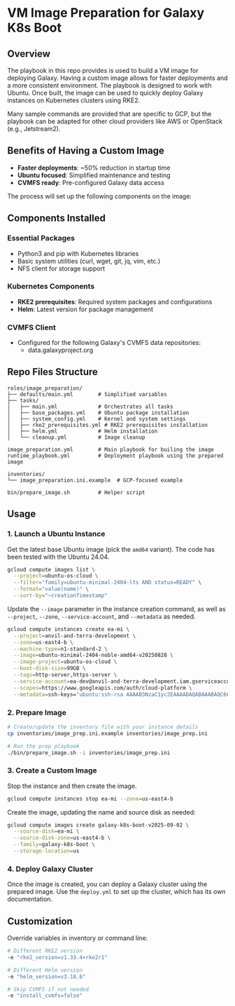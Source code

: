 # VM Image Preparation for Galaxy K8s Boot

## Overview

The playbook in this repo provides is used to build a VM image for deploying
Galaxy. Having a custom image allows for faster deployments and a more
consistent environment. The playbook is designed to work with Ubuntu. Once
built, the image can be used to quickly deploy Galaxy instances on Kubernetes
clusters using RKE2.

Many sample commands are provided that are specific to GCP, but the playbook can
be adapted for other cloud providers like AWS or OpenStack (e.g., Jetstream2).

## Benefits of Having a Custom Image

- **Faster deployments**: ~50% reduction in startup time
- **Ubuntu focused**: Simplified maintenance and testing
- **CVMFS ready**: Pre-configured Galaxy data access

The process will set up the following components on the image:

## Components Installed

### Essential Packages
- Python3 and pip with Kubernetes libraries
- Basic system utilities (curl, wget, git, jq, vim, etc.)
- NFS client for storage support

### Kubernetes Components
- **RKE2 prerequisites**: Required system packages and configurations
- **Helm**: Latest version for package management

### CVMFS Client
- Configured for the following Galaxy's CVMFS data repositories:
  - data.galaxyproject.org

## Repo Files Structure

```
roles/image_preparation/
├── defaults/main.yml        # Simplified variables
├── tasks/
│   ├── main.yml             # Orchestrates all tasks
│   ├── base_packages.yml    # Ubuntu package installation
│   ├── system_config.yml    # Kernel and system settings
│   ├── rke2_prerequisites.yml # RKE2 prerequisites installation
│   ├── helm.yml             # Helm installation
│   └── cleanup.yml          # Image cleanup

image_preparation.yml        # Main playbook for builing the image
runtime_playbook.yml         # Deployment playbook using the prepared image

inventories/
└── image_preparation.ini.example  # GCP-focused example

bin/prepare_image.sh         # Helper script
```

## Usage

### 1. Launch a Ubuntu Instance

Get the latest base Ubuntu image (pick the `amd64` variant). The code has been
tested with the Ubuntu 24.04.

```bash
gcloud compute images list \
  --project=ubuntu-os-cloud \
  --filter="family=ubuntu-minimal-2404-lts AND status=READY" \
  --format="value(name)" \
  --sort-by="~creationTimestamp"
```

Update the `--image` parameter in the instance creation command, as well as
`--project`, `--zone`, `--service-account`, and `--metadata` as needed.

```bash
gcloud compute instances create ea-mi \
  --project=anvil-and-terra-development \
  --zone=us-east4-b \
  --machine-type=n1-standard-2 \
  --image=ubuntu-minimal-2404-noble-amd64-v20250828 \
  --image-project=ubuntu-os-cloud \
  --boot-disk-size=99GB \
  --tags=http-server,https-server \
  --service-account=ea-dev@anvil-and-terra-development.iam.gserviceaccount.com \
  --scopes=https://www.googleapis.com/auth/cloud-platform \
  --metadata=ssh-keys="ubuntu:ssh-rsa AAAAB3NzaC1yc2EAAAADAQABAAABAQC66Snr9/0wpnzOkseCDm5xwq8zOI3EyEh0eec0MkED32ZBCFBcS1bnuwh8ZJtjgK0lDEfMAyR9ZwBlGM+BZW1j9h62gw6OyddTNjcKpFEdC9iA6VLpaVMjiEv9HgRw3CglxefYnEefG6j7RW4J9SU1RxEHwhUUPrhNv4whQe16kKaG6P6PNKH8tj8UCoHm3WdcJRXfRQEHkjoNpSAoYCcH3/534GnZrT892oyW2cfiz/0vXOeNkxp5uGZ0iss9XClxlM+eUYA/Klv/HV8YxP7lw8xWSGbTWqL7YkWa8qoQQPiV92qmJPriIC4dj+TuDsoMjbblcgMZN1En+1NEVMbV ea_key_pair"
```

### 2. Prepare Image

```bash
# Create/update the inventory file with your instance details
cp inventories/image_prep.ini.example inventories/image_prep.ini

# Run the prep playbook
./bin/prepare_image.sh -i inventories/image_prep.ini
```

### 3. Create a Custom Image

Stop the instance and then create the image.

```bash
gcloud compute instances stop ea-mi --zone=us-east4-b
```
Create the image, updating the name and source disk as needed:

```bash
gcloud compute images create galaxy-k8s-boot-v2025-09-02 \
  --source-disk=ea-mi \
  --source-disk-zone=us-east4-b \
  --family=galaxy-k8s-boot \
  --storage-location=us
```

### 4. Deploy Galaxy Cluster

Once the image is created, you can deploy a Galaxy cluster using the prepared
image. Use the `deploy.yml` to set up the cluster, which has its own
documentation.

## Customization

Override variables in inventory or command line:

```bash
# Different RKE2 version
-e "rke2_version=v1.33.4+rke2r1"

# Different Helm version
-e "helm_version=v3.18.6"

# Skip CVMFS if not needed
-e "install_cvmfs=false"
```

